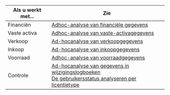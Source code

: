 | Als u werkt met... | Zie |
| ------------------- | --- |
| Financiën             | [Adhoc-analyse van financiële gegevens](../ad-hoc-analysis-finance.md) |
| Vaste activa        | [Adhoc-analyse van vaste-activagegevens](../ad-hoc-analysis-fa.md) |
| Verkoop               | [Ad-hocanalyse van verkoopgegevens](../ad-hoc-analysis-sales.md) |
| Inkoop          | [Ad-hocanalyse van inkoopgegevens](../ad-hoc-analysis-purchasing.md) |
| Voorraad           | [Adhoc-analyse van voorraadgegevens](../ad-hoc-analysis-inventory.md) |
| Controle            | [Ad-hocanalyse van gegevens in wijzigingslogboeken](../across-log-changes.md#analyze-data-in-the-change-log) <br> [De gebruikersstatus analyseren per licentietype](../ui-how-users-permissions.md#analyze-user-status-by-license-type)
